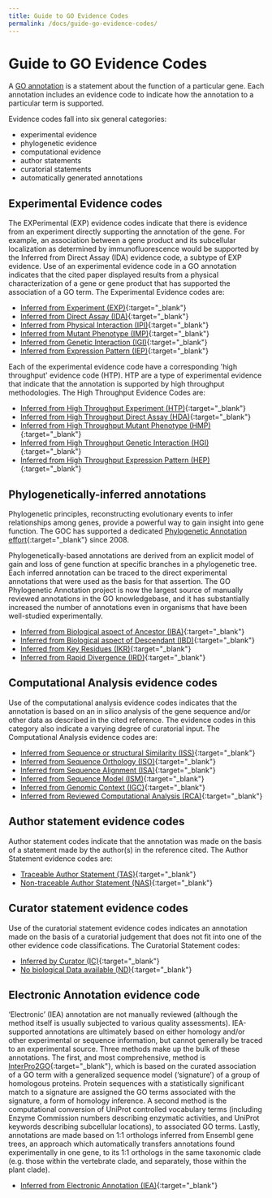 ```yaml
---
title: Guide to GO Evidence Codes
permalink: /docs/guide-go-evidence-codes/
---
```


# Guide to GO Evidence Codes

A [GO annotation](/docs/go-annotations/) is a statement about the function of a particular gene. Each annotation includes an evidence code to indicate how the annotation to a particular term is supported. 

Evidence codes fall into six general categories: 
* experimental evidence 
* phylogenetic evidence
* computational evidence
* author statements
* curatorial statements
* automatically generated annotations 


## Experimental Evidence codes

The EXPerimental (EXP) evidence codes indicate that there is evidence from an experiment directly supporting the annotation of the gene. For example, an association between a gene product and its subcellular localization as determined by immunofluorescence would be supported by the Inferred from Direct Assay (IDA) evidence code, a subtype of EXP evidence. Use of an experimental evidence code in a GO annotation indicates that the cited paper displayed results from a physical characterization of a gene or gene product that has supported the association of a GO term. The Experimental Evidence codes are:


* [Inferred from Experiment (EXP)](http://wiki.geneontology.org/index.php/Inferred_from_Experiment_(EXP)){:target="_blank"}
* [Inferred from Direct Assay (IDA)](http://wiki.geneontology.org/index.php/Inferred_from_Direct_Assay_(IDA)){:target="_blank"}
* [Inferred from Physical Interaction (IPI)](http://wiki.geneontology.org/index.php/Inferred_from_Physical_Interaction_(IPI)){:target="_blank"}
* [Inferred from Mutant Phenotype (IMP)](http://wiki.geneontology.org/index.php/Inferred_from_Mutant_Phenotype_(IMP)){:target="_blank"}
* [Inferred from Genetic Interaction (IGI)](http://wiki.geneontology.org/index.php/Inferred_from_Genetic_Interaction_(IGI)){:target="_blank"}
* [Inferred from Expression Pattern (IEP)](http://wiki.geneontology.org/index.php/Inferred_from_Expression_Pattern_(IEP)){:target="_blank"}

Each of the experimental evidence code have a corresponding 'high throughput' evidence code (HTP). HTP are a type of experimental evidence that indicate that the annotation is supported by high throughput methodologies. The High Throughput Evidence Codes are:

- [Inferred from High Throughput Experiment (HTP)](http://wiki.geneontology.org/index.php/Inferred_from_High_Throughput_Experiment_(HTP)){:target="_blank"}
- [Inferred from High Throughput Direct Assay (HDA)](http://wiki.geneontology.org/index.php/Inferred_from_High_Throughput_Direct_Assay_(HDA)){:target="_blank"}
- [Inferred from High Throughput Mutant Phenotype (HMP)](http://wiki.geneontology.org/index.php/Inferred_from_High_Throughput_Mutant_Phenotype_(HMP)){:target="_blank"}
- [Inferred from High Throughput Genetic Interaction (HGI)](http://wiki.geneontology.org/index.php/Inferred_from_High_Throughput_Genetic_Interaction_(HGI)){:target="_blank"}
- [Inferred from High Throughput Expression Pattern (HEP)](http://wiki.geneontology.org/index.php/Inferred_from_High_Throughput_Expression_Pattern_(HEP)){:target="_blank"}

## Phylogenetically-inferred annotations

Phylogenetic principles, reconstructing evolutionary events to infer relationships among genes, provide a powerful way to gain insight into gene function. The GOC has supported a dedicated [Phylogenetic Annotation effort](https://www.ncbi.nlm.nih.gov/pubmed/21873635){:target="_blank"} since 2008.

Phylogenetically-based annotations are derived from an explicit model of gain and loss of gene function at specific branches in a phylogenetic tree. Each inferred annotation can be traced to the direct experimental annotations that were used as the basis for that assertion. The GO Phylogenetic Annotation project is now the largest source of manually reviewed annotations in the GO knowledgebase, and it has substantially increased the number of annotations even in organisms that have been well-studied experimentally.

- [Inferred from Biological aspect of Ancestor (IBA)](http://wiki.geneontology.org/index.php/Inferred_from_Biological_aspect_of_Ancestor_(IBA)){:target="_blank"}
- [Inferred from Biological aspect of Descendant (IBD)](http://wiki.geneontology.org/index.php/Inferred_from_Biological_aspect_of_Descendant_(IBD)){:target="_blank"}
- [Inferred from Key Residues (IKR)](http://wiki.geneontology.org/index.php/Inferred_from_Key_Residues_(IKR)){:target="_blank"}
- [Inferred from Rapid Divergence (IRD)](http://wiki.geneontology.org/index.php/Inferred_from_Rapid_Divergence(IRD)){:target="_blank"}

## Computational Analysis evidence codes

Use of the computational analysis evidence codes indicates that the annotation is based on an in silico analysis of the gene sequence and/or other data as described in the cited reference. The evidence codes in this category also indicate a varying degree of curatorial input. The Computational Analysis evidence codes are:

- [Inferred from Sequence or structural Similarity (ISS)](http://wiki.geneontology.org/index.php/Inferred_from_Sequence_or_structural_Similarity_(ISS)){:target="_blank"}
- [Inferred from Sequence Orthology (ISO)](http://wiki.geneontology.org/index.php/Inferred_from_Sequence_Orthology_(ISO)){:target="_blank"}
- [Inferred from Sequence Alignment (ISA)](http://wiki.geneontology.org/index.php/Inferred_from_Sequence_Alignment_(ISA)){:target="_blank"}
- [Inferred from Sequence Model (ISM)](http://wiki.geneontology.org/index.php/Inferred_from_Sequence_Model_(ISM)){:target="_blank"}
- [Inferred from Genomic Context (IGC)](http://wiki.geneontology.org/index.php/Inferred_from_Genomic_Context_(IGC)){:target="_blank"}
- [Inferred from Reviewed Computational Analysis (RCA)](http://wiki.geneontology.org/index.php/Inferred_from_Reviewed_Computational_Analysis_(RCA)){:target="_blank"}

## Author statement evidence codes

Author statement codes indicate that the annotation was made on the basis of a statement made by the author(s) in the reference cited. The Author Statement evidence codes are:

- [Traceable Author Statement (TAS)](http://wiki.geneontology.org/index.php/Traceable_Author_Statement_(TAS)){:target="_blank"}
- [Non-traceable Author Statement (NAS)](http://wiki.geneontology.org/index.php/Non-traceable_Author_Statement_(NAS)){:target="_blank"}

## Curator statement evidence codes

Use of the curatorial statement evidence codes indicates an annotation made on the basis of a curatorial judgement that does not fit into one of the other evidence code classifications. The Curatorial Statement codes:

- [Inferred by Curator (IC)](http://wiki.geneontology.org/index.php/Inferred_by_Curator_(IC)){:target="_blank"}
- [No biological Data available (ND)](http://wiki.geneontology.org/index.php/No_biological_Data_available_(ND)_evidence_code){:target="_blank"}

## Electronic Annotation evidence code

‘Electronic’ (IEA) annotation are not manually reviewed (although the method itself is usually subjected to various quality assessments). IEA-supported annotations are ultimately based on either homology and/or other experimental or sequence information, but cannot generally be traced to an experimental source. Three methods make up the bulk of these annotations. The first, and most comprehensive, method is [InterPro2GO](https://www.ncbi.nlm.nih.gov/pubmed/27899635){:target="_blank"}, which is based on the curated association of a GO term with a generalized sequence model (‘signature’) of a group of homologous proteins. Protein sequences with a statistically significant match to a signature are assigned the GO terms associated with the signature, a form of homology inference. A second method is the computational conversion of UniProt controlled vocabulary terms (including Enzyme Commission numbers describing enzymatic activities, and UniProt keywords describing subcellular locations), to associated GO terms. Lastly, annotations are made based on 1:1 orthologs inferred from Ensembl gene trees, an approach which automatically transfers annotations found experimentally in one gene, to its 1:1 orthologs in the same taxonomic clade (e.g. those within the vertebrate clade, and separately, those within the plant clade).

- [Inferred from Electronic Annotation (IEA)](http://wiki.geneontology.org/index.php/Inferred_from_Electronic_Annotation_(IEA)){:target="_blank"}


